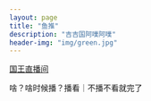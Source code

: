 ```yaml
---
layout: page
title: "鱼推"
description: "吉吉国阿噗阿噗"
header-img: "img/green.jpg"
---
```


<p><a href="https://www.douyutv.com/12306">国王直播间</a></p>
<p>啥？啥时候播？播看｜不播不看就完了</p>


